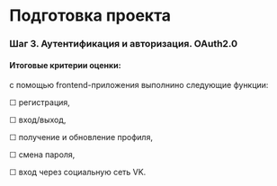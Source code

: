 # Подготовка проекта



### Шаг 3. Аутентификация и авторизация. OAuth2.0



#### Итоговые критерии оценки:

с помощью frontend-приложения выполнино следующие функции:

☐ регистрация,

☐ вход/выход,

☐ получение и обновление профиля,

☐ смена пароля,

☐ вход через социальную сеть VK.









